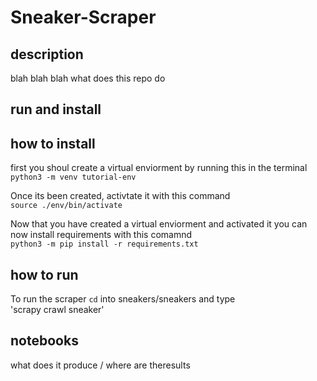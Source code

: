 # Sneaker-Scraper

## description
blah blah blah what does this repo do

## run and install



## how to install
first you shoul create a virtual enviorment by running this in the terminal <br>
`python3 -m venv tutorial-env`

Once its been created, activtate it with this command <br>
`source ./env/bin/activate`

Now that you have created a virtual enviorment and activated it you can now install requirements with this comamnd <br>
`python3 -m pip install -r requirements.txt`

## how to run

To run the scraper `cd` into sneakers/sneakers
and type <br>
'scrapy crawl sneaker'



## notebooks
what does it produce / where are theresults